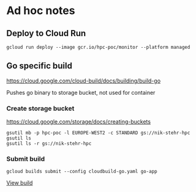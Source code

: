 # Ad hoc notes

## Deploy to Cloud Run
```
gcloud run deploy --image gcr.io/hpc-poc/monitor --platform managed
```

## Go specific build
https://cloud.google.com/cloud-build/docs/building/build-go

Pushes go binary to storage bucket, not used for container

### Create storage bucket
https://cloud.google.com/storage/docs/creating-buckets
```
gsutil mb -p hpc-poc -l EUROPE-WEST2 -c STANDARD gs://nik-stehr-hpc
gsutil ls
gsutil ls -r gs://nik-stehr-hpc
```
### Submit build
```
gcloud builds submit --config cloudbuild-go.yaml go-app
```
[View build](https://console.cloud.google.com/cloud-build/builds/)
